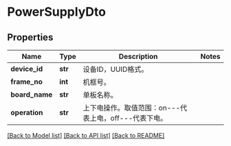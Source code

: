 # PowerSupplyDto

## Properties
Name | Type | Description | Notes
------------ | ------------- | ------------- | -------------
**device_id** | **str** | 设备ID，UUID格式。 | 
**frame_no** | **int** | 机框号。 | 
**board_name** | **str** | 单板名称。 | 
**operation** | **str** | 上下电操作。取值范围：on---代表上电，off---代表下电。 | 

[[Back to Model list]](../README.md#documentation-for-models) [[Back to API list]](../README.md#documentation-for-api-endpoints) [[Back to README]](../README.md)


